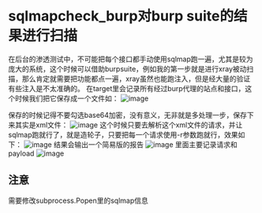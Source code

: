 # sqlmapcheck_burp对burp suite的结果进行扫描
在后台的渗透测试中，不可能把每个接口都手动使用sqlmap跑一遍，尤其是较为庞大的系统，这个时候可以借助burpsuite，例如我的第一步就是进行xray被动扫描，那么肯定就需要把功能都点一遍，xray虽然也能跑注入，但是经大量的验证有些注入是不太准确的。
在target里会记录所有经过burp代理的站点和接口，这个时候我们把它保存成一个文件如：
![image](https://github.com/purple-WL/sqlmapcheck_burp/assets/63894044/ce3e369a-e51a-4581-86a9-aeced67d0965)

保存的时候记得不要勾选base64加密，没有意义，无非就是多处理一步，保存下来其实是xml文件：
![image](https://github.com/purple-WL/sqlmapcheck_burp/assets/63894044/5196c54b-bef2-45b3-97ac-2e3f939a5fb2)
这个时候只要去解析这个xml文件的请求，并让sqlmap跑就行了，就是造轮子，只要把每一个请求使用-r参数跑就行，效果如下：
![image](https://github.com/purple-WL/sqlmapcheck_burp/assets/63894044/b1555eae-634f-4b4c-80c1-a9a646c18253)
结果会输出一个简易版的报告
![image](https://github.com/purple-WL/sqlmapcheck_burp/assets/63894044/c46cefb5-4089-402b-83aa-8b91f5373d20)
里面主要记录请求和payload
![image](https://github.com/purple-WL/sqlmapcheck_burp/assets/63894044/3164732b-84a7-43b4-a0fe-7b82f093d84e)

## 注意
需要修改subprocess.Popen里的sqlmap信息

